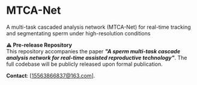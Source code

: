 # MTCA-Net
A multi-task cascaded analysis network (MTCA-Net) for real-time tracking and segmentating sperm under high-resolution conditions

**⚠️ Pre-release Repository**  
This repository accompanies the paper ***"A sperm multi-task cascade analysis network for real-time assisted reproductive technology"***. The full codebase will be publicly released upon formal publication.  
 
**Contact**: [15563866837@163.com].  
